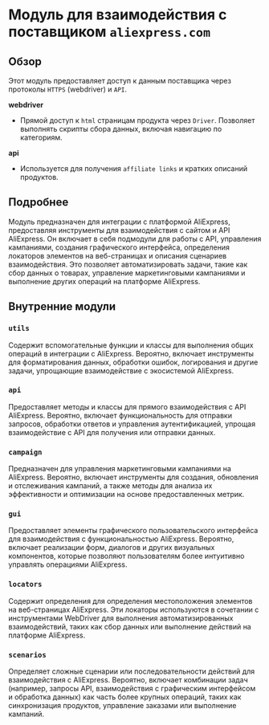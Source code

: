 # Модуль для взаимодействия с поставщиком `aliexpress.com`

## Обзор

Этот модуль предоставляет доступ к данным поставщика через протоколы `HTTPS` (webdriver) и `API`.

**webdriver**
- Прямой доступ к `html` страницам продукта через `Driver`. Позволяет выполнять скрипты сбора данных, включая навигацию по категориям.

**api**
- Используется для получения `affiliate links` и кратких описаний продуктов.

## Подробнее

Модуль предназначен для интеграции с платформой AliExpress, предоставляя инструменты для взаимодействия с сайтом и API AliExpress. Он включает в себя подмодули для работы с API, управления кампаниями, создания графического интерфейса, определения локаторов элементов на веб-страницах и описания сценариев взаимодействия. Это позволяет автоматизировать задачи, такие как сбор данных о товарах, управление маркетинговыми кампаниями и выполнение других операций на платформе AliExpress.

## Внутренние модули

### `utils`

Содержит вспомогательные функции и классы для выполнения общих операций в интеграции с AliExpress. Вероятно, включает инструменты для форматирования данных, обработки ошибок, логирования и другие задачи, упрощающие взаимодействие с экосистемой AliExpress.

### `api`

Предоставляет методы и классы для прямого взаимодействия с API AliExpress. Вероятно, включает функциональность для отправки запросов, обработки ответов и управления аутентификацией, упрощая взаимодействие с API для получения или отправки данных.

### `campaign`

Предназначен для управления маркетинговыми кампаниями на AliExpress. Вероятно, включает инструменты для создания, обновления и отслеживания кампаний, а также методы для анализа их эффективности и оптимизации на основе предоставленных метрик.

### `gui`

Предоставляет элементы графического пользовательского интерфейса для взаимодействия с функциональностью AliExpress. Вероятно, включает реализации форм, диалогов и других визуальных компонентов, которые позволяют пользователям более интуитивно управлять операциями AliExpress.

### `locators`

Содержит определения для определения местоположения элементов на веб-страницах AliExpress. Эти локаторы используются в сочетании с инструментами WebDriver для выполнения автоматизированных взаимодействий, таких как сбор данных или выполнение действий на платформе AliExpress.

### `scenarios`

Определяет сложные сценарии или последовательности действий для взаимодействия с AliExpress. Вероятно, включает комбинации задач (например, запросы API, взаимодействия с графическим интерфейсом и обработка данных) как часть более крупных операций, таких как синхронизация продуктов, управление заказами или выполнение кампаний.